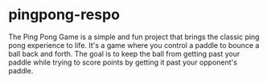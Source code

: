 # pingpong-respo
The Ping Pong Game is a simple and fun project that brings the classic ping pong experience to life. It's a game where you control a paddle to bounce a ball back and forth. The goal is to keep the ball from getting past your paddle while trying to score points by getting it past your opponent's paddle.
